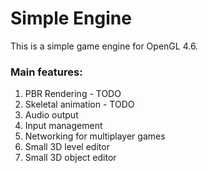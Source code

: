 # Simple Engine

This is a simple game engine for OpenGL 4.6. 

### Main features:
1. PBR Rendering - TODO
2. Skeletal animation - TODO
3. Audio output
4. Input management
5. Networking for multiplayer games
6. Small 3D level editor
7. Small 3D object editor